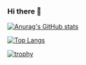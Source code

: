 ### Hi there 👋

[![Anurag's GitHub stats](https://github-readme-stats.vercel.app/api?username=Stardreama)](https://github.com/anuraghazra/github-readme-stats)


[![Top Langs](https://github-readme-stats.vercel.app/api/top-langs/?username=Stardreama)](https://github.com/Stardreama/github-readme-stats)

[![trophy](https://github-profile-trophy.vercel.app/?username=Stardreama)](https://github.com/ryo-ma/github-profile-trophy)
<!--
**Stardreama/Stardreama** is a ✨ _special_ ✨ repository because its `README.md` (this file) appears on your GitHub profile.

Here are some ideas to get you started:

- 🔭 I’m currently working on ...
- 🌱 I’m currently learning ...
- 👯 I’m looking to collaborate on ...
- 🤔 I’m looking for help with ...
- 💬 Ask me about ...
- 📫 How to reach me: ...
- 😄 Pronouns: ...
- ⚡ Fun fact: ...
-->
